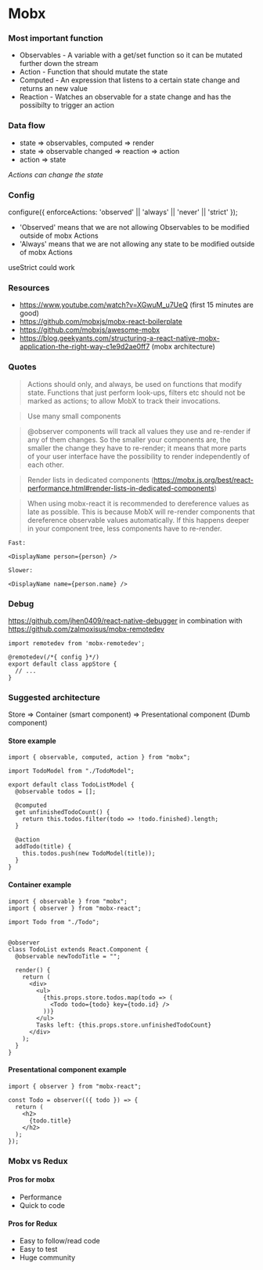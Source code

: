 # Mobx #

### Most important function ###

- Observables - A variable with a get/set function so it can be mutated further down the stream
- Action - Function that should mutate the state
- Computed - An expression that listens to a certain state change and returns an new value
- Reaction - Watches an observable for a state change and has the possibilty to trigger an action


### Data flow ###

- state => observables, computed => render
- state => observable changed => reaction => action
- action => state

*Actions can change the state*


### Config ### 

configure({
  enforceActions: 'observed' || 'always' || 'never' || 'strict' 
});

- 'Observed' means that we are not allowing Observables to be modified outside of mobx Actions
- 'Always' means that we are not allowing any state to be modified outside of mobx Actions

useStrict could work


### Resources ###

- https://www.youtube.com/watch?v=XGwuM_u7UeQ (first 15 minutes are good)
- https://github.com/mobxjs/mobx-react-boilerplate
- https://github.com/mobxjs/awesome-mobx
- https://blog.geekyants.com/structuring-a-react-native-mobx-application-the-right-way-c1e9d2ae0ff7 (mobx architecture)


### Quotes ###

> Actions should only, and always, be used on functions that modify state. Functions that just perform look-ups, filters etc should not be marked as actions; to allow MobX to track their invocations.

> Use many small components

> @observer components will track all values they use and re-render if any of them changes. So the smaller your components are, the smaller the change they have to re-render; it means that more parts of your user interface have the possibility to render independently of each other.

> Render lists in dedicated components (https://mobx.js.org/best/react-performance.html#render-lists-in-dedicated-components)

> When using mobx-react it is recommended to dereference values as late as possible. This is because MobX will re-render components that dereference observable values automatically. If this happens deeper in your component tree, less components have to re-render.

    Fast:

    <DisplayName person={person} />

    Slower:

    <DisplayName name={person.name} />


### Debug ###

https://github.com/jhen0409/react-native-debugger in combination with https://github.com/zalmoxisus/mobx-remotedev

    import remotedev from 'mobx-remotedev';

    @remotedev(/*{ config }*/)
    export default class appStore {
      // ...
    }
    

### Suggested architecture ###

Store => Container (smart component) => Presentational component (Dumb component)

#### Store example ####

    import { observable, computed, action } from "mobx";

    import TodoModel from "./TodoModel";

    export default class TodoListModel {
      @observable todos = [];

      @computed
      get unfinishedTodoCount() {
        return this.todos.filter(todo => !todo.finished).length;
      }

      @action
      addTodo(title) {
        this.todos.push(new TodoModel(title));
      }
    }
    
#### Container example ####

    import { observable } from "mobx";
    import { observer } from "mobx-react";

    import Todo from "./Todo";


    @observer
    class TodoList extends React.Component {
      @observable newTodoTitle = "";

      render() {
        return (
          <div>
            <ul>
              {this.props.store.todos.map(todo => (
                <Todo todo={todo} key={todo.id} />
              ))}
            </ul>
            Tasks left: {this.props.store.unfinishedTodoCount}
          </div>
        );
      }
    }


#### Presentational component example ####

    import { observer } from "mobx-react";

    const Todo = observer(({ todo }) => {
      return (
        <h2>
          {todo.title}
        </h2>
      );
    });

### Mobx vs Redux ###

#### Pros for mobx ####

- Performance
- Quick to code


#### Pros for Redux ####

- Easy to follow/read code
- Easy to test
- Huge community
